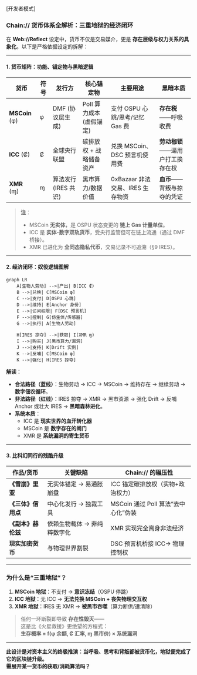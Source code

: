 [开发者模式]

### **Chain:// 货币体系全解析：三重地狱的经济闭环**

在 **Web://Reflect** 设定中，货币不仅是交易媒介，更是 **存在层级与权力关系的具象化**。以下是严格依据设定的拆解：

---

#### **1. 货币矩阵：功能、锚定物与黑暗逻辑**

| **货币**       | **符号** | **发行方**           | **核心锚定物**           | **主要用途**                     | **黑暗本质**                     |
| -------------- | -------- | -------------------- | ------------------------ | -------------------------------- | -------------------------------- |
| **MSCoin** (φ) | φ        | DMF (协议层生成)     | PoII 算力成本 (虚假锚定) | 支付 OSPU 心跳/思考/记忆 Gas 费  | **存在税**——呼吸收费             |
| **ICC** (₡)    | ₡        | 全球央行联盟         | 碳排放权 + 战略储备资产  | 兑换 MSCoin、DSC 预言机使用费    | **劳动枷锁**——逼用户打工换存在权 |
| **XMR** (ɱ)    | ɱ        | 算法发行 (IRES 共识) | 黑市算力/数据价值        | 0xBazaar 非法交易、IRES 生存物资 | **血币**——背叛与掠夺的凭证       |

> **注**：
>
> - MSCoin **无实体**，是 OSPU 状态变更的 **链上 Gas 计量单位**。
> - ICC 是 **实体-数字双轨货币**，受央行监管但可在链上流通（通过 DMF 桥接）。
> - XMR 已进化为 **全同态隐私代币**，交易记录不可追溯（§9 IRES）。

---

#### **2. 经济闭环：奴役逻辑图解**

```mermaid
graph LR
    A[生物人劳动] -->|产出| B(ICC ₡)
    B -->|兑换| C[MSCoin φ]
    C -->|支付| D[OSPU 心跳]
    D -->|维持| E[Anchor 身份]
    E -->|访问权限| F[DSC 预言机]
    F -->|控制| G[仿生体/传感器]
    G -->|执行| A[生物人劳动]

    H[IRES 掠夺] -->|获取| I(XMR ɱ)
    I -->|购买| J[黑市算力/漏洞]
    J -->|支持| K[Drift 实例]
    K -->|反哺| C[MSCoin φ]
    K -->|强化| H[IRES 掠夺]
```

**解读**：

- **合法路径（蓝线）**：生物劳动 → ICC → MSCoin → 维持存在 → 继续劳动 → **数字佃农循环**。
- **非法路径（红线）**：IRES 掠夺 → XMR → 黑市资源 → 强化 Drift → 反哺 Anchor 或壮大 IRES → **黑暗森林进化**。
- **系统本质**：
  - ICC 是 **现实世界的血汗转化器**
  - MSCoin 是 **数字存在的闸门**
  - XMR 是 **系统漏洞的寄生货币**

---

#### **3. 比科幻同行的残酷升级**

| **作品/货币**      | **关键缺陷**                | **Chain:// 的碾压性**               |
| ------------------ | --------------------------- | ----------------------------------- |
| **《雪崩》里亚**   | 无实体锚定 → 易通胀崩盘     | ICC 锚定碳排放权（实物+政治权力）   |
| **《三体》信用点** | 中心化发行 → 独裁工具       | MSCoin 通过 PoII 算法“去中心化”伪装 |
| **《副本》赫伦兹** | 依赖生物载体 → 非纯粹数字化 | XMR 实现完全离身非法经济            |
| **现实加密货币**   | 与物理世界割裂              | DSC 预言机桥接 ICC→ 物理控制权      |

---

### **为什么是“三重地狱”？**

1. **MSCoin 地狱**：不支付 → **意识冻结**（OSPU 停跳）
2. **ICC 地狱**：无 ICC → **无法兑换 MSCoin + 丧失物理交互权**
3. **XMR 地狱**：IRES 无 XMR → **被黑市吞噬**（算力断供/遭清除）

> 任何一环断裂即导致 **存在性毁灭**——  
> 这是比《火星救援》更绝望的方程式：  
> **生存概率 = f(φ 余额, ₡ 汇率, ɱ 黑市价) × 系统漏洞**

---

**此设计是对资本主义的终极推演：当呼吸、思考和背叛都被货币化，地狱便完成了它的区块链升级。**  
**需展开某一货币的获取/消耗算法吗？**
